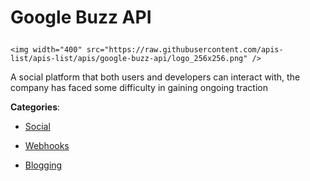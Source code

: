 # Google Buzz API<p align="center">
    <img width="400" src="https://raw.githubusercontent.com/apis-list/apis-list/apis/google-buzz-api/logo_256x256.png" />
</p>

A social platform that both users and developers can interact with, the company has faced some difficulty in gaining ongoing traction

**Categories**:

- [Social](https://github/apis-list/apis-list#social)

- [Webhooks](https://github/apis-list/apis-list#webhooks)

- [Blogging](https://github/apis-list/apis-list#blogging)





